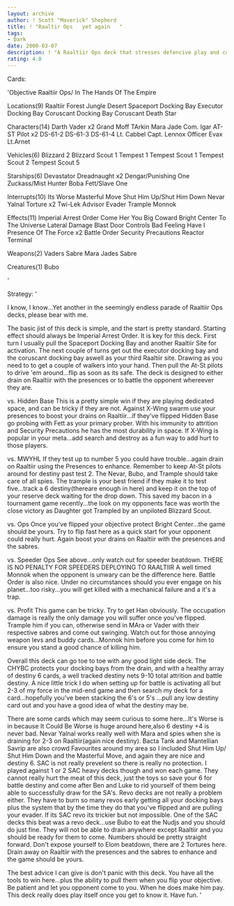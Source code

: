 ```yaml
---
layout: archive
author: ! Scott "Maverick" Shepherd
title: ! "Raaltir Ops   yet again   "
tags:
- Dark
date: 2000-03-07
description: ! "A Raaltiir Ops deck that stresses defencive play and countering what the opponent does."
rating: 4.0
---
```

Cards: 

'Objective
Raaltiir Ops/ In The Hands Of The Empire

Locations(9)
Raaltiir
Forest
Jungle
Desert
Spaceport Docking Bay
Executor Docking Bay
Coruscant Docking Bay
Coruscant
Death Star

Characters(14)
Darth Vader x2
Grand Moff TArkin
Mara Jade
Com. Igar
AT-ST Pilot x2
DS-61-2
DS-61-3
DS-61-4
Lt. Cabbel
Capt. Lennox
Officer Evax
Lt.Arnet

Vehicles(6)
Blizzard 2
Blizzard Scout 1
Tempest 1
Tempest Scout 1
Tempest Scout 2
Tempest Scout 5

Starships(6)
Devastator
Dreadnaught x2
Dengar/Punishing One
Zuckass/Mist Hunter
Boba Fett/Slave One

Interrupts(10)
Its Worse
Masterful Move
Shut Him Up/Shut Him Down
Nevar Yalnal
Torture x2
Twi-Lek Advisor
Evader
Trample
Monnok

Effects(11)
Imperial Arrest Order
Come Her You Big Coward
Bright Center To The Universe
Lateral Damage
Blast Door Controls
Bad Feeling Have I
Presence Of The Force x2
Battle Order
Security Precautions
Reactor Terminal

Weapons(2)
Vaders Sabre
Mara Jades Sabre

Creatures(1)
Bubo

'

Strategy: '

I know, I know...Yet another in the seemingly endless parade of Raaltiir Ops decks, please bear with me.

The basic jist of this deck is simple, and the start is pretty standard.  Starting effect should always be Imperial Arrest Order.  It is key for this deck.  First turn I usually pull the Spaceport Docking Bay and another Raaltiir Site for activation.  The next couple of turns get out the executor docking bay and the coruscant docking bay aswell as your third Raaltiir site.  Drawing as you need to to get a couple of walkers into your hand.  Then pull the At-St pilots to drive 'em around...flip as soon as its safe.  The deck is designed to either drain on Raaltiir with the presences or to battle the opponent whereever they are.

vs. Hidden Base
This is a pretty simple win if they are playing dedicated space, and can be tricky if they are not.  Against X-Wing swarm use your presences to boost your drains on Raaltiir...if they've flipped Hidden Base go probing with Fett as your primary prober.  With his immunity to attrition and Security Precautions he has the most durability in space.  If X-Wing is popular in your meta...add search and destroy as a fun way to add hurt to those players.

vs. MWYHL
If they test up to number 5 you could have trouble...again drain on Raaltiir using the Presences to enhance.  Remember to keep At-St pilots around for destiny past test 2.  The Nevar, Bubo, and Trample should take care of all spies.  The trample is your best friend if they make it to test five...track a 6 destiny(thereare enough in here) and keep it on the top of your reserve deck waiting for the drop down.  This saved my bacon in a tournament game recently...the look on my opponents face was worth the close victory as Daughter got Trampled by an unpiloted Blizzard Scout.

vs. Ops
Once you've flipped your objective protect Bright Center...the game should be yours.  Try to flip fast here as a quick start for your opponent could really hurt.  Again boost your drains on Raaltiir with the presences and the sabres.

vs. Speeder Ops
See above...only watch out for speeder beatdown.  THERE IS NO PENALTY FOR SPEEDERS DEPLOYING TO RAALTIIR  A well timed Monnok when the opponent is unwary can be the difference here.  Battle Order is also nice.  Under no circumstances should you ever engage on his planet...too risky...you will get killed with a mechanical failure and a it's a trap.

vs. Profit
This game can be tricky.  Try to get Han obviously.  The occupation damage is really the only damage you will suffer once you've flipped.  Trample him if you can, otherwise send in MAra or Vader with their respective sabres and come out swinging.  Watch out for those annoying weapon levs and buddy cards...Monnok him before you come for him to ensure you stand a good chance of killing him.

Overall this deck can go toe to toe with any good light side deck.  The CHYBC protects your docking bays from the drain, and with a healthy array of destiny 6 cards, a well tracked destiny nets 9-10 total attrition and battle destiny.  A nice little trick I do when setting up for battle is activating all but 2-3 of my force in the mid-end game and then search my deck for a card...hopefully you've been stacking the 6's or 5's ...pull any low destiny card out and you have a good idea of what the destiny may be.

There are some cards which may seem curious to some here...It's Worse is in because It Could Be Worse is huge around here,also 6 destiny +4 is never bad.  Nevar Yalnal works really well with Mara and spies when she is draining for 2-3 on Raaltiir(again nice destiny).  Bacta Tank and Mantellian Savrip are also crowd Favourites around my area so I included Shut Him Up/ Shut Him Down and the Masterful Move, and again they are nice and destiny 6.  SAC is not really prevelent so there is really no protection.	I played against 1 or 2 SAC heavy decks though and won each game.  They cannot really hurt the meat of this deck, just the toys so save your 6 for battle destiny and come after Ben and Luke to rid yourself of them being able to successfully draw for the SA's.  Revo decks are not really a problem either.  They have to burn so many revos early getting all your docking bays plus the system that by the time they do that you've flipped and are pulling your evader.  If its SAC revo its trickier but not impossible. One of the SAC decks this beat was a revo deck...use Bubo to eat the Nudjs and you should do just fine.  They will not be able to drain anywhere except Raaltiir and you should be ready for them to come.	Numbers should be pretty straight forward.  Don't expose yourself to Elom beatdown,  there are 2 Tortures here.  Drain away on Raaltiir with the presences and the sabres to enhance and the game should be yours.

The best advice I can give is don't panic with this deck.  You have all the tools to win here...plus the ability to pull them when you flip your objective.  Be patient and let you opponent come to you.  When he does make him pay.	This deck really does play itself once you get to know it.  Have fun.
'